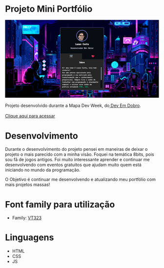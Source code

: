 # Projeto Mini Portfólio

![preview](/src/imagens/preview.png)

Projeto desenvolvido durante a Mapa Dev Week, do<a href="https://github.com/devemdobro"> Dev Em Dobro</a></strong>.<br><br>
[Clique aqui para acessar](https://lucasfranca0.github.io/mini-portfolio-LucasFranca/)

# Desenvolvimento
Durante o desenvolvimento do projeto pensei em maneiras de deixar o projeto o mais parecido com a minha visão. Foquei na temática 8bits, pois sou fã de jogos antigos. Foi muito interessante aprender e continuar me desenvolvendo com eventos gratuitos que ajudam muito quem está iniciando no mundo da programação.

O Objetivo é continuar me desenvolvendo e atualizando meu portfólio com mais projetos massas!

#

# Font family para utilização

- Family: [VT323](https://fonts.googleapis.com/css2?family=VT323)

# Linguagens

- HTML
- CSS
- JS
